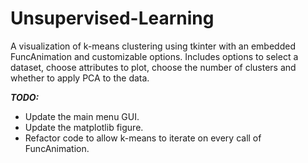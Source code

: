 # Unsupervised-Learning
A visualization of k-means clustering using tkinter with an embedded FuncAnimation and customizable options. Includes options to select a dataset, choose attributes to plot, choose the number of clusters and whether to apply PCA to the data.

***TODO:***
- Update the main menu GUI.
- Update the matplotlib figure.
- Refactor code to allow k-means to iterate on every call of FuncAnimation.
